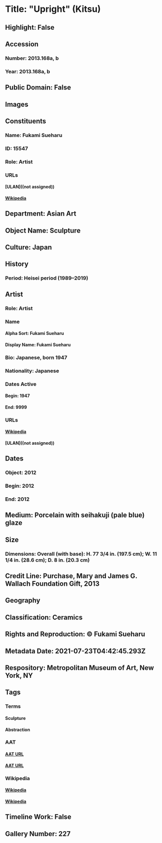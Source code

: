 # Title: "Upright" (Kitsu)
## Highlight: False
## Accession
### Number: 2013.168a, b
### Year: 2013.168a, b
## Public Domain: False
## Images
## Constituents
### Name: Fukami Sueharu
### ID: 15547
### Role: Artist
### URLs
#### [ULAN]((not assigned))
#### [Wikipedia](https://www.wikidata.org/wiki/Q23023717)
## Department: Asian Art
## Object Name: Sculpture
## Culture: Japan
## History
### Period: Heisei period (1989–2019)
## Artist
### Role: Artist
### Name
#### Alpha Sort: Fukami Sueharu
#### Display Name: Fukami Sueharu
### Bio: Japanese, born 1947
### Nationality: Japanese
### Dates Active
#### Begin: 1947
#### End: 9999
### URLs
#### [Wikipedia](https://www.wikidata.org/wiki/Q23023717)
#### [ULAN]((not assigned))
## Dates
### Object: 2012
### Begin: 2012
### End: 2012
## Medium: Porcelain with seihakuji (pale blue) glaze
## Size
### Dimensions: Overall (with base): H. 77 3/4 in. (197.5 cm); W. 11 1/4 in. (28.6 cm); D. 8 in. (20.3 cm)
## Credit Line: Purchase, Mary and James G. Wallach Foundation Gift, 2013
## Geography
## Classification: Ceramics
## Rights and Reproduction: © Fukami Sueharu
## Metadata Date: 2021-07-23T04:42:45.293Z
## Respository: Metropolitan Museum of Art, New York, NY
## Tags
### Terms
#### Sculpture
#### Abstraction
### AAT
#### [AAT URL](http://vocab.getty.edu/page/aat/300047090)
#### [AAT URL](http://vocab.getty.edu/page/aat/300056508)
### Wikipedia
#### [Wikipedia]()
#### [Wikipedia]()
## Timeline Work: False
## Gallery Number: 227